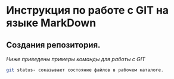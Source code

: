 # Инструкция по работе с GIT на языке MarkDown

## Создания репозитория. 

*Ниже приведены примеры команды для работы с GIT*
```sh 
git status- соказывает состояние файлов в рабочем каталоге. 
```

